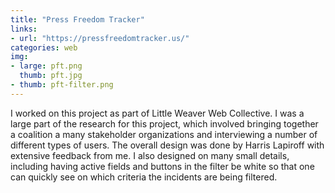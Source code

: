 ```yaml
---
title: "Press Freedom Tracker"
links:
- url: "https://pressfreedomtracker.us/"
categories: web
img:
- large: pft.png
  thumb: pft.jpg
- thumb: pft-filter.png
---
```


I worked on this project as part of Little Weaver Web Collective. I was a large part of the research for this project, which involved bringing together a coalition a many stakeholder organizations and interviewing a number of different types of users. The overall design was done by Harris Lapiroff with extensive feedback from me. I also designed on many small details, including having active fields and buttons in the filter be white so that one can quickly see on which criteria the incidents are being filtered.
